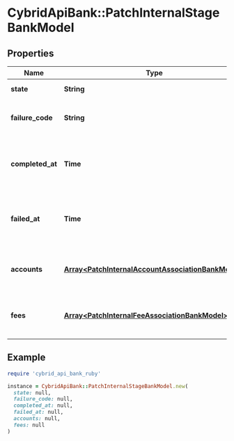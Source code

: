 # CybridApiBank::PatchInternalStageBankModel

## Properties

| Name | Type | Description | Notes |
| ---- | ---- | ----------- | ----- |
| **state** | **String** | The state of the stage. |  |
| **failure_code** | **String** | The failure code for the stage, if applicable. | [optional] |
| **completed_at** | **Time** | The timestamp when the stage failed, if applicable. | [optional] |
| **failed_at** | **Time** | The timestamp when the stage failed, if applicable. | [optional] |
| **accounts** | [**Array&lt;PatchInternalAccountAssociationBankModel&gt;**](PatchInternalAccountAssociationBankModel.md) | The accounts associated with the stage. | [optional] |
| **fees** | [**Array&lt;PatchInternalFeeAssociationBankModel&gt;**](PatchInternalFeeAssociationBankModel.md) | The custom fees associated with the stage | [optional] |

## Example

```ruby
require 'cybrid_api_bank_ruby'

instance = CybridApiBank::PatchInternalStageBankModel.new(
  state: null,
  failure_code: null,
  completed_at: null,
  failed_at: null,
  accounts: null,
  fees: null
)
```

